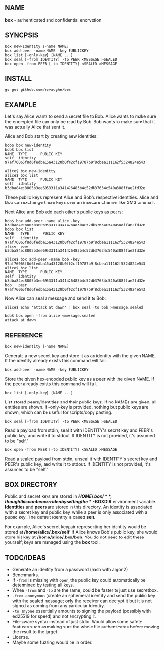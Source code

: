 ## NAME

**box** - authenticated and confidential encryption

## SYNOPSIS

	box new-identity [-name NAME]
	box add-peer -name NAME -key PUBLICKEY
	box list [-only-key] [NAME ...]
	box seal [-from IDENTITY] -to PEER <MESSAGE >SEALED
	box open -from PEER [-to IDENTITY] <SEALED >MESSAGE

## INSTALL

	go get github.com/rovaughn/box

## EXAMPLE

Let's say Alice wants to send a secret file to Bob.  Alice wants to make sure
the encrypted file can only be read by Bob.  Bob wants to make sure that it was
actually Alice that sent it.

Alice and Bob start by creating new identities:

	bob$ box new-identity
	bob$ box list
	NAME  TYPE      PUBLIC KEY
	self  identity  97af76065f8d6fedba16a43120b0f02cf19787b9f8cbea111162f5324824e543

	alice$ box new-idenitty
	alice$ box list
	NAME  TYPE      PUBLIC KEY
	self  identity  b3dba84ec8805b3ee6953311a341426483b4c52db37634c540a388ffae2fd32e

These public keys represent Alice and Bob's respective identities.  Alice and
Bob can exchange these keys over an insecure channel like SMS or email.

Next Alice and Bob add each other's public keys as peers:

	bob$ box add-peer -name alice -key b3dba84ec8805b3ee6953311a341426483b4c52db37634c540a388ffae2fd32e
	bob$ box list
	NAME   TYPE      PUBLIC KEY
	self   identity  97af76065f8d6fedba16a43120b0f02cf19787b9f8cbea111162f5324824e543
	alice  peer      b3dba84ec8805b3ee6953311a341426483b4c52db37634c540a388ffae2fd32e

	alice$ box add-peer -name bob -key 97af76065f8d6fedba16a43120b0f02cf19787b9f8cbea111162f5324824e543
	alice$ box list
	NAME  TYPE      PUBLIC KEY
	self  identity  b3dba84ec8805b3ee6953311a341426483b4c52db37634c540a388ffae2fd32e
	bob   peer      97af76065f8d6fedba16a43120b0f02cf19787b9f8cbea111162f5324824e543

Now Alice can seal a message and send it to Bob:

	alice$ echo 'attack at dawn' | box seal -to bob >message.sealed

	bob$ box open -from alice <message.sealed
	attack at dawn

## REFERENCE

	box new-identity [-name NAME]

Generate a new secret key and store it as an identity with the given NAME.  If
the identity already exists this command will fail.

	box add-peer -name NAME -key PUBLICKEY

Store the given hex-encoded public key as a peer with the given NAME.  If the
peer already exists this command will fail.

	box list [-only-key] [NAME ...]

List stored peers/identities and their public keys.  If no NAMEs are given, all
entities are shown.  If -only-key is provided, nothing but public keys are
shown, which can be useful for scripts/copy pasting.

	box seal [-from IDENTITY] -to PEER <MESSAGE >SEALED

Read a payload from stdin, seal it with IDENTITY's secret key and PEER's public
key, and write it to stdout.  If IDENTITY is not provided, it's assumed to be
"self."

	box open -from PEER [-to IDENTITY] <SEALED >MESSAGE

Read a sealed payload from stdin, unseal it with IDENTITY's secret key and
PEER's public key, and write it to stdout.  If IDENTITY is not provided, it's
assumed to be "self."

## BOX DIRECTORY

Public and secret keys are stored in **$HOME/.box/**, though this can be
overriden by setting the **$BOXDIR** environment variable.  **Identities** and
**peers** are stored in this directory.  An identity is associated with a
secret key and public key, while a peer is only associated with a public key.
The default identity is called **self**.

For example, Alice's secret keypair representing her identity would be stored
at **/home/alice/.box/self**.  If Alice knows Bob's public key, she would store
his key at **/home/alice/.box/bob**.  You do not need to edit these yourself;
keys are managed using the **box** tool.

## TODO/IDEAS

- Generate an identity from a password (hash with argon2)
- Benchmarks.
- If `-from` is missing with `open`, the public key could automatically be
  determined by testing all keys.
- When `-from` and `-to` are the same, could be faster to just use secretbox.
- `-from anonymous` (create an ephemeral identity and send the public key with
  the sealed message; only the receiver can decrypt it but it is not signed as
  coming from any particular identity.
- `-to anyone` essentially amounts to signing the payload (possibly with
  ed25519 for speed) and not encrypting it.
- File-aware syntax instead of just stdio.  Would allow some safety features
  such as making sure the whole file authenticates before moving the result to
  the target.
- License.
- Maybe some fuzzing would be in order.
